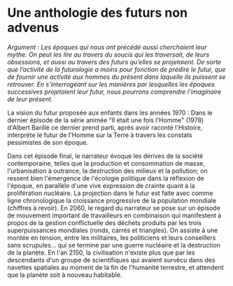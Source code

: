 # Une anthologie des futurs non advenus

_Argument : Les époques qui nous ont précédé aussi cherchaient leur mythe. On peut les lire au travers du soucis qui les traversait, de leurs obsessions, et aussi au travers des futurs qu’elles se projetaient. De sorte que l’activité de la futurologie a moins pour fonction de prédire le futur, que de fournir une activité aux hommes du présent dans laquelle ils puissent se retrouver. En s’interrogeant sur les manières par lesquelles les époques successives projetaient leur futur, nous pourrons comprendre l’imaginaire de leur présent._

La vision du futur proposée aux enfants dans les années 1970 : Dans le dernier épisode de la série animée "Il était une fois l'Homme" \(1978\) d'Albert Barillé ce dernier prend parti, après avoir raconté l'Histoire, interprète le futur de l'Homme sur la Terre à travers les constats pessimistes de son époque. 

Dans cet épisode final, le narrateur évoque les dérives de la société contemporaine, telles que la production et consommation de masse, l'urbanisation à outrance, la destruction des milieux et la pollution; on ressent bien l'émergence de l'écologie politique dans la réflexion de l'époque, en parallèle d'une vive expression de crainte quant à la prolifération nucléaire. La projection dans le futur est faite avec comme ligne chronologique la croissance progressive de la population mondiale \(chiffres à revoir\). En 2060, le regard du narrateur se pose sur un épisode de mouvement important de travailleurs en combinaison qui manifestent à propos de la gestion conflictuelle des déchets produits par les trois superpuissances mondiales \(ronds, carrés et triangles\). On assiste à une montée en tension, entre les militaires, les politiciens et leurs conseillers sans scrupules... qui se termine par une guerre nucléaire et la destruction de la planète. En l'an 2150, la civilisation n'existe plus que par les descendants d'un groupe de scientifiques qui avaient survécu dans des navettes spatiales au moment de la fin de l'humanité terrestre, et attendent que la planète soit à nouveau habitable.

